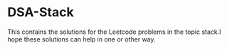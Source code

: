 # DSA-Stack
This contains the solutions for the Leetcode problems in the topic stack.I hope these solutions can help in one or other way.
